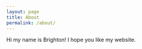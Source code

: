 ```yaml
---
layout: page
title: About
permalink: /about/
---
```


Hi my name is Brighton! I hope you like my website.
